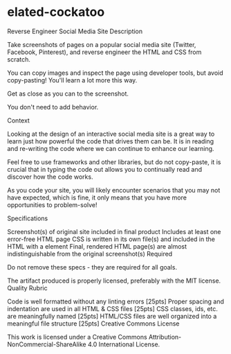 # elated-cockatoo
Reverse Engineer Social Media Site
Description

Take screenshots of pages on a popular social media site (Twitter, Facebook, Pinterest), and reverse engineer the HTML and CSS from scratch.

You can copy images and inspect the page using developer tools, but avoid copy-pasting! You'll learn a lot more this way.

Get as close as you can to the screenshot.

You don't need to add behavior.

Context

Looking at the design of an interactive social media site is a great way to learn just how powerful the code that drives them can be. It is in reading and re-writing the code where we can continue to enhance our learning.

Feel free to use frameworks and other libraries, but do not copy-paste, it is crucial that in typing the code out allows you to continually read and discover how the code works.

As you code your site, you will likely encounter scenarios that you may not have expected, which is fine, it only means that you have more opportunities to problem-solve!

Specifications

 Screenshot(s) of original site included in final product
 Includes at least one error-free HTML page
 CSS is written in its own file(s) and included in the HTML with a <link> element
 Final, rendered HTML page(s) are almost indistinguishable from the original screenshot(s)
Required

Do not remove these specs - they are required for all goals.

 The artifact produced is properly licensed, preferably with the MIT license.
Quality Rubric

Code is well formatted without any linting errors [25pts]
Proper spacing and indentation are used in all HTML & CSS files [25pts]
CSS classes, ids, etc. are meaningfully named [25pts]
HTML/CSS files are well organized into a meaningful file structure [25pts]
Creative Commons License

This work is licensed under a Creative Commons Attribution-NonCommercial-ShareAlike 4.0 International License.
